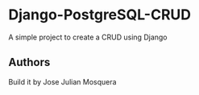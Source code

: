 # Django-PostgreSQL-CRUD

A simple project to create a CRUD using Django

## Authors

Build it by Jose Julian Mosquera
